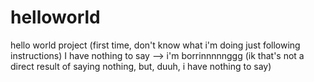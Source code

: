# helloworld
hello world project (first time, don't know what i'm doing just following instructions)
I have nothing to say --> i'm borrinnnnnggg (ik that's not a direct result of saying nothing, but, duuh, i have nothing to say)

